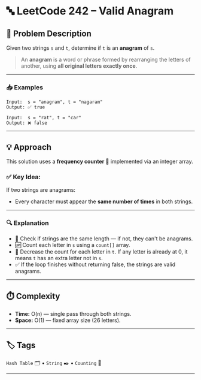 
# 🔤 LeetCode 242 – Valid Anagram

## 📝 Problem Description

Given two strings `s` and `t`, determine if `t` is an **anagram** of `s`.

> An **anagram** is a word or phrase formed by rearranging the letters of another, using **all original letters exactly once**.

---

### 📥 Examples

```text
Input:  s = "anagram", t = "nagaram"
Output: ✅ true

Input:  s = "rat", t = "car"
Output: ❌ false
```

---

## 💡 Approach

This solution uses a **frequency counter** 🧮 implemented via an integer array.

### ✅ Key Idea:

If two strings are anagrams:

* Every character must appear the **same number of times** in both strings.

---

### 🔍 Explanation

* 🧪 Check if strings are the same length — if not, they can't be anagrams.
* 🆙 Count each letter in `s` using a `count[]` array.
* 🔽 Decrease the count for each letter in `t`. If any letter is already at 0, it means `t` has an extra letter not in `s`.
* ✅ If the loop finishes without returning false, the strings are valid anagrams.

---

## ⏱️ Complexity

* **Time:** O(n) — single pass through both strings.
* **Space:** O(1) — fixed array size (26 letters).

---

## 🏷️ Tags

`Hash Table` 🗂️ • `String` ✒️ • `Counting` 🔢

---

